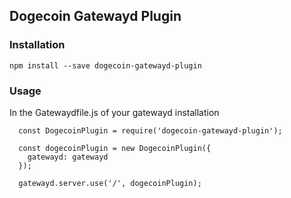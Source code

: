 ## Dogecoin Gatewayd Plugin

### Installation

    npm install --save dogecoin-gatewayd-plugin

### Usage

In the Gatewaydfile.js of your gatewayd installation

      const DogecoinPlugin = require('dogecoin-gatewayd-plugin');

      const dogecoinPlugin = new DogecoinPlugin({
        gatewayd: gatewayd
      }); 

      gatewayd.server.use('/', dogecoinPlugin);

